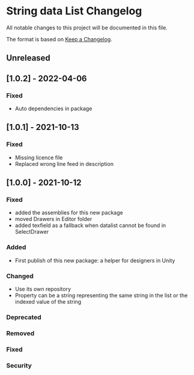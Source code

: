 # String data List  Changelog
All notable changes to this project will be documented in this file.

The format is based on [Keep a Changelog](https://keepachangelog.com/en/1.0.0/).

## Unreleased

## [1.0.2] - 2022-04-06

### Fixed
- Auto dependencies in package

## [1.0.1] - 2021-10-13

### Fixed
- Missing licence file
- Replaced wrong line feed in description

## [1.0.0] - 2021-10-12

### Fixed
- added the assemblies for this new package
- moved Drawers in Editor folder
- added texfield as a fallback when datalist cannot be found in SelectDrawer

### Added
- First publish of this new package: a helper for designers in Unity

### Changed
- Use its own repository
- Property can be a string representing the same string in the list or the indexed value of the string

### Deprecated

### Removed

### Fixed

### Security
